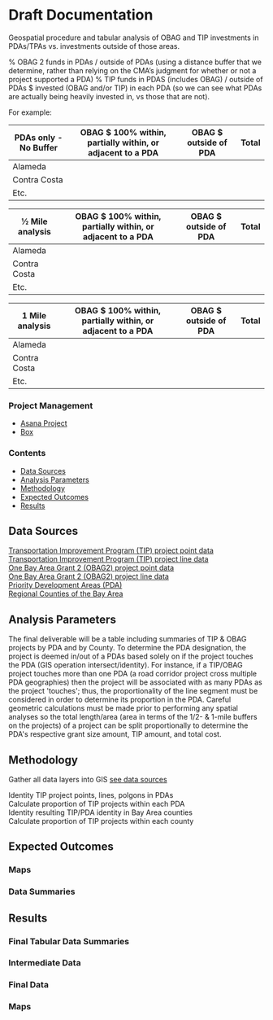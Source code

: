 # Draft Documentation
Geospatial procedure and tabular analysis of OBAG and TIP investments in PDAs/TPAs vs. investments outside of those areas.

% OBAG 2 funds in PDAs / outside of PDAs (using a distance buffer that we determine, rather than relying on the CMA’s judgment for whether or not a project supported a PDA)
% TIP funds in PDAS (includes OBAG) / outside of PDAs
$ invested (OBAG and/or TIP) in each PDA (so we can see what PDAs are actually being heavily invested in, vs those that are not).

For example:  

| PDAs only - No Buffer	| OBAG $ 100% within, partially within, or adjacent to a PDA | OBAG $ outside of PDA |	Total |
|-----------------------|------------------------------------------------------------|-----------------------|--------|
| Alameda               |	 	 	                                                 |                       |        |
| Contra Costa	 	 	|	 	 	                                                 |                       |        | 
| Etc.	 	 	        |	 	 	                                                 |                       |        |

| ½ Mile analysis   	| OBAG $ 100% within, partially within, or adjacent to a PDA | OBAG $ outside of PDA |	Total |
|-----------------------|------------------------------------------------------------|-----------------------|--------|
| Alameda               |	 	 	                                                 |                       |        |
| Contra Costa	 	 	|	 	 	                                                 |                       |        | 
| Etc.	 	 	        |	 	 	                                                 |                       |        |

| 1 Mile analysis   	| OBAG $ 100% within, partially within, or adjacent to a PDA | OBAG $ outside of PDA |	Total |
|-----------------------|------------------------------------------------------------|-----------------------|--------|
| Alameda               |	 	 	                                                 |                       |        |
| Contra Costa	 	 	|	 	 	                                                 |                       |        | 
| Etc.	 	 	        |	 	 	                                                 |                       |        |  

### Project Management 

- [Asana Project](https://app.asana.com/0/inbox/797943099119524/835368168562377/835368168562378) 
- [Box](https://mtcdrive.box.com/s/89x2ysamyj1u3kd4hettly9ydb8xhk0a)

### Contents 

- [Data Sources](#data-sources)
- [Analysis Parameters](#analysis-parameters)
- [Methodology](#methodology)
- [Expected Outcomes](#expected-outcomes)
- [Results](#results)

## Data Sources
[Transportation Improvement Program (TIP) project point data](https://services3.arcgis.com/i2dkYWmb4wHvYPda/arcgis/rest/services/TIP_2019_PDA_Investment_Analysis_Points_WGS84/FeatureServer)  
[Transportation Improvement Program (TIP) project line data](https://services3.arcgis.com/i2dkYWmb4wHvYPda/arcgis/rest/services/TIP_2019_PDA_Investment_Analysis_Lines_WGS84/FeatureServer)  
[One Bay Area Grant 2 (OBAG2) project point data](https://services3.arcgis.com/i2dkYWmb4wHvYPda/arcgis/rest/services/OBAG_PDA_Investment_Analysis_Points_WGS84/FeatureServer)  
[One Bay Area Grant 2 (OBAG2) project line data](https://services3.arcgis.com/i2dkYWmb4wHvYPda/arcgis/rest/services/OBAG_PDA_Investment_Analysis_Lines_WGS84/FeatureServer)  
[Priority Development Areas (PDA)](https://services3.arcgis.com/i2dkYWmb4wHvYPda/arcgis/rest/services/priority_development_areas_current/FeatureServer)  
[Regional Counties of the Bay Area](https://services3.arcgis.com/i2dkYWmb4wHvYPda/arcgis/rest/services/county_region/FeatureServer)  

## Analysis Parameters
The final deliverable will be a table including summaries of TIP & OBAG projects by PDA and by County. To determine the PDA designation, the project is deemed in/out of a PDAs based solely on if the project touches the PDA (GIS operation intersect/identity). For instance, if a TIP/OBAG project touches more than one PDA (a road corridor project cross multiple PDA geographies) then the project will be associated with as many PDAs as the project 'touches'; thus, the proportionality of the line segment must be considered in order to determine its proportion in the PDA. Careful geometric calculations must be made prior to performing any spatial analyses so the total length/area (area in terms of the 1/2- & 1-mile buffers on the projects) of a project can be split proportionally to determine the PDA's respective grant size amount, TIP amount, and total cost.   

## Methodology
Gather all data layers into GIS [see data sources](#data-sources)



Identity TIP project points, lines, polgons in PDAs  
Calculate proportion of TIP projects within each PDA  
Identity resulting TIP/PDA identity in Bay Area counties  
Calculate proportion of TIP projects within each county  


## Expected Outcomes

### Maps  

### Data Summaries   

## Results

### Final Tabular Data Summaries

### Intermediate Data 

### Final Data 


### Maps 

